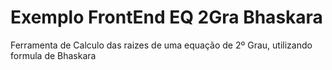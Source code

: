 # Exemplo FrontEnd EQ 2Gra Bhaskara
 Ferramenta de Calculo das raizes de uma equação de 2º Grau, utilizando formula de Bhaskara
